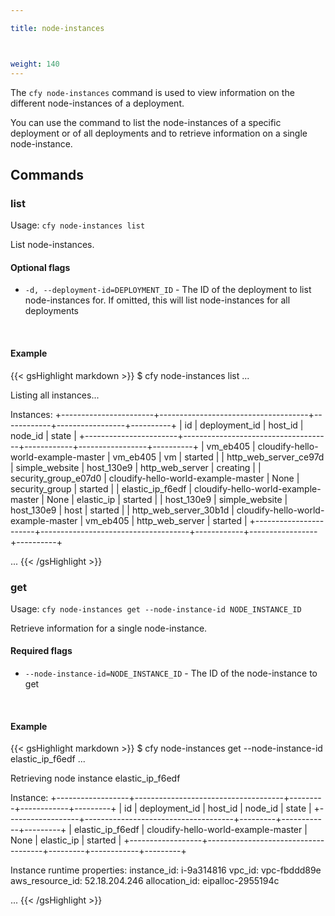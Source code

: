 ```yaml
---

title: node-instances



weight: 140
---
```


The `cfy node-instances` command is used to view information on the different node-instances of a deployment.

You can use the command to list the node-instances of a specific deployment or of all deployments and to retrieve information on a single node-instance.


## Commands

### list

Usage: `cfy node-instances list`

List node-instances.

#### Optional flags

*  `-d, --deployment-id=DEPLOYMENT_ID` -
                        The ID of the deployment to list node-instances for.
                        If omitted, this will list node-instances for all
                        deployments


&nbsp;
#### Example

{{< gsHighlight  markdown  >}}
$ cfy node-instances list
...

Listing all instances...

Instances:
+-----------------------+-------------------------------------+------------+-----------------+----------+
|           id          |            deployment_id            |  host_id   |     node_id     |  state   |
+-----------------------+-------------------------------------+------------+-----------------+----------+
|        vm_eb405       | cloudify-hello-world-example-master |  vm_eb405  |        vm       | started  |
| http_web_server_ce97d |            simple_website           | host_130e9 | http_web_server | creating |
|  security_group_e07d0 | cloudify-hello-world-example-master |    None    |  security_group | started  |
|    elastic_ip_f6edf   | cloudify-hello-world-example-master |    None    |    elastic_ip   | started  |
|       host_130e9      |            simple_website           | host_130e9 |       host      | started  |
| http_web_server_30b1d | cloudify-hello-world-example-master |  vm_eb405  | http_web_server | started  |
+-----------------------+-------------------------------------+------------+-----------------+----------+

...
{{< /gsHighlight >}}

### get

Usage: `cfy node-instances get --node-instance-id NODE_INSTANCE_ID`

Retrieve information for a single node-instance.

#### Required flags

*  `--node-instance-id=NODE_INSTANCE_ID` -
                        The ID of the node-instance to get

&nbsp;
#### Example

{{< gsHighlight  markdown  >}}
$ cfy node-instances get --node-instance-id elastic_ip_f6edf
...

Retrieving node instance elastic_ip_f6edf

Instance:
+------------------+-------------------------------------+---------+------------+---------+
|        id        |            deployment_id            | host_id |  node_id   |  state  |
+------------------+-------------------------------------+---------+------------+---------+
| elastic_ip_f6edf | cloudify-hello-world-example-master |   None  | elastic_ip | started |
+------------------+-------------------------------------+---------+------------+---------+

Instance runtime properties:
	instance_id: i-9a314816
	vpc_id: vpc-fbddd89e
	aws_resource_id: 52.18.204.246
	allocation_id: eipalloc-2955194c

...
{{< /gsHighlight >}}